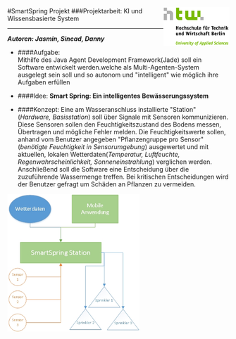 <img src="HTWLogo.jpg" alt="HTW-Berlin" align="right" style="width: 150px;"/>
#SmartSpring Projekt
###Projektarbeit: KI und Wissensbasierte System

____________________________________________________
___Autoren: Jasmin, Sinead, Danny___



+ ####Aufgabe:  
Mithilfe des Java Agent Development Framework(Jade) soll ein Software entwickelt werden.welche als Multi-Agenten-System ausgelegt sein soll und so autonom und "intelligent" wie möglich ihre Aufgaben erfüllen 

+ ####Idee: 
__Smart Spring: Ein intelligentes Bewässerungssystem__ 

+ ####Konzept:
Eine am Wasseranschluss installierte "Station" (*Hardware, Basisstation*) soll über Signale mit Sensoren kommunizieren. Diese Sensoren sollen den Feuchtigkeitszustand des Bodens messen, Übertragen und mögliche Fehler melden.
Die Feuchtigkeitswerte sollen, anhand vom Benutzer angegeben "Pflanzengruppe pro Sensor" (*benötigte Feuchtigkeit in Sensorumgebung*) ausgewertet und mit aktuellen, lokalen Wetterdaten(*Temperatur, Luftfeuchte, Regenwahrscheinlichkeit, Sonneneinstrahlung*) verglichen werden. Anschließend soll die Software eine Entscheidung über die zuzuführende Wassermenge  treffen. Bei kritischen Entscheidungen wird der Benutzer gefragt um Schäden an Pflanzen zu vermeiden.

<img src="Konzept1.jpg" alt="Konzept1" align="middle" style="width: 300px;"/>
